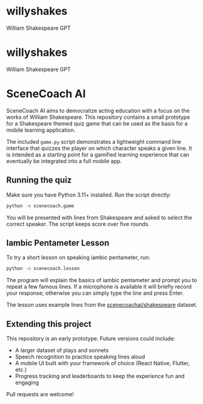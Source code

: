 # willyshakes
William Shakespeare GPT
# willyshakes
William Shakespeare GPT
# SceneCoach AI

SceneCoach AI aims to democratize acting education with a focus on the works of William Shakespeare. This repository contains a small prototype for a Shakespeare themed quiz game that can be used as the basis for a mobile learning application.

The included `game.py` script demonstrates a lightweight command line interface that quizzes the player on which character speaks a given line. It is intended as a starting point for a gamified learning experience that can eventually be integrated into a full mobile app.

## Running the quiz

Make sure you have Python 3.11+ installed. Run the script directly:

```bash
python -m scenecoach.game
```

You will be presented with lines from Shakespeare and asked to select the correct speaker. The script keeps score over five rounds.

## Iambic Pentameter Lesson

To try a short lesson on speaking iambic pentameter, run:

```bash
python -m scenecoach.lesson
```

The program will explain the basics of iambic pentameter and prompt you to repeat a few famous lines. If a microphone is available it will briefly record your response; otherwise you can simply type the line and press Enter.

The lesson uses example lines from the [scenecoachai/shakespeare](https://huggingface.co/datasets/scenecoachai/shakespeare) dataset.

## Extending this project

This repository is an early prototype. Future versions could include:

- A larger dataset of plays and sonnets
- Speech recognition to practice speaking lines aloud
- A mobile UI built with your framework of choice (React Native, Flutter, etc.)
- Progress tracking and leaderboards to keep the experience fun and engaging

Pull requests are welcome!
